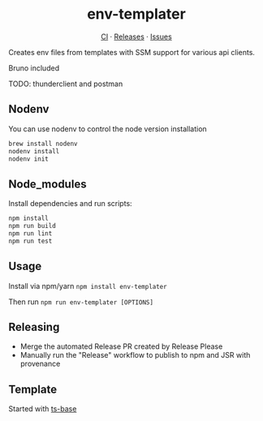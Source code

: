 <h1 align="center" style="text-align: center; width: fit-content; margin-left: auto; margin-right: auto;">env-templater</h1>

<p align="center">
  <a href="https://github.com/dkhunt27/env-templater/actions">CI</a>
  ·
  <a href="https://github.com/dkhunt27/env-templater/releases">Releases</a>
  ·
  <a href="https://github.com/dkhunt27/env-templater/issues">Issues</a>
</p>

<span align="center">

</span>

Creates env files from templates with SSM support for various api clients.

Bruno included

TODO: thunderclient and postman

## Nodenv

You can use nodenv to control the node version installation

```bash
brew install nodenv
nodenv install
nodenv init
```

## Node_modules

Install dependencies and run scripts:

```bash
npm install
npm run build
npm run lint
npm run test
```

## Usage

Install via npm/yarn `npm install env-templater`

Then run `npm run env-templater [OPTIONS]`

## Releasing

- Merge the automated Release PR created by Release Please
- Manually run the "Release" workflow to publish to npm and JSR with provenance

## Template

Started with [ts-base](https://github.com/bgub/ts-base)